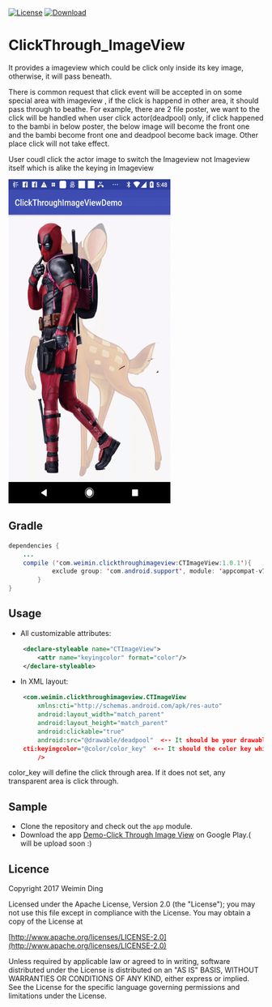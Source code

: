 [![License](https://img.shields.io/badge/license-Apache%202-green.svg)](https://www.apache.org/licenses/LICENSE-2.0)
[ ![Download](https://api.bintray.com/packages/alading/Android/ClickThroughImageView/images/download.svg?version=1.0.0) ](https://bintray.com/alading/Android/ClickThroughImageView/1.0.0/link)

# ClickThrough_ImageView
It provides a imageview which could be click only inside its key image, otherwise, it will pass beneath.

There is common request that click event will be accepted in on some special area with imageview , if the click is happend in other area, it should pass through to beathe. For example, there are 2 file poster, we want to the click will be handled when user click actor(deadpool) only, if click happened to the bambi in below poster, the below image will become the front one and the bambi become front one and deadpool become back image. Other place click will not take effect.

User coudl click the actor image to switch the Imageview not Imageview itself which is alike the keying in Imageview


<img src="https://raw.githubusercontent.com/alading/ClickThroughImageView/master/ClickThroughImageViewDemo/screenshot/CTImage.gif" width="320" height="640" />




## Gradle

```java
dependencies {
	...
	compile ('com.weimin.clickthroughimageview:CTImageView:1.0.1'){
        	exclude group: 'com.android.support', module: 'appcompat-v7'
    	}
}
```

## Usage


* All customizable attributes:

```xml
	<declare-styleable name="CTImageView">
	    <attr name="keyingcolor" format="color"/>
	</declare-styleable>
```

* In XML layout: 

```xml
    <com.weimin.clickthroughimageview.CTImageView
    	xmlns:cti="http://schemas.android.com/apk/res-auto"
        android:layout_width="match_parent"
        android:layout_height="match_parent"
        android:clickable="true"
        android:src="@drawable/deadpool"  <-- It should be your drawable resource
	cti:keyingcolor="@color/color_key"  <-- It should the color key which will not reponse click 
        />
```

color_key will define the click through area. If it does not set, any transparent area is click through.


## Sample
* Clone the repository and check out the `app` module.
* Download the app [Demo-Click Through Image View](https://play.google.com/store/apps/details?id=com.applandus.ringmyphone.android) on Google Play.( will be upload soon :)

## Licence
Copyright 2017 Weimin Ding

Licensed under the Apache License, Version 2.0 (the "License");
you may not use this file except in compliance with the License.
You may obtain a copy of the License at

[http://www.apache.org/licenses/LICENSE-2.0](http://www.apache.org/licenses/LICENSE-2.0)

Unless required by applicable law or agreed to in writing, software
distributed under the License is distributed on an "AS IS" BASIS,
WITHOUT WARRANTIES OR CONDITIONS OF ANY KIND, either express or implied.
See the License for the specific language governing permissions and
limitations under the License.

